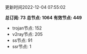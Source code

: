 更新时间2022-12-04 07:55:02

**总订阅: 73**
**总节点: 1064**
**有效节点: 449**
- trojan节点: 152
- v2ray节点: 205
- ss节点: 91
- ssr节点: 1
